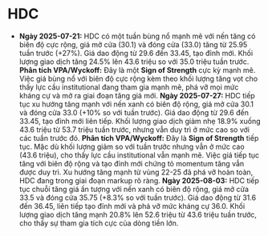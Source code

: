 # HDC

- **Ngày 2025-07-21:** HDC có một tuần bùng nổ mạnh mẽ với nến tăng có biên độ cực rộng, giá mở cửa (30.1) và đóng cửa (33.0) tăng từ 25.95 tuần trước (+27%). Giá dao động từ 29.6 đến 33.45, tạo đỉnh mới. Khối lượng giao dịch tăng 24.5% lên 43.6 triệu so với 35.0 triệu tuần trước. **Phân tích VPA/Wyckoff:** Đây là một **Sign of Strength** cực kỳ mạnh mẽ. Việc giá bùng nổ với biên độ cực rộng kèm theo khối lượng tăng vọt cho thấy lực cầu institutional đang tham gia mạnh mẽ, phá vỡ mọi mức kháng cự và mở ra giai đoạn tăng giá mới.
**Ngày 2025-07-27:** HDC tiếp tục xu hướng tăng mạnh với nến xanh có biên độ rộng, giá mở cửa 30.1 và đóng cửa 33.0 (+10% so với tuần trước). Giá dao động từ 29.6 đến 33.45, tạo đỉnh mới liên tiếp. Khối lượng giao dịch giảm nhẹ 18.9% xuống 43.6 triệu từ 53.7 triệu tuần trước, nhưng vẫn duy trì ở mức cao so với các tuần trước đó. **Phân tích VPA/Wyckoff:** Đây là **Sign of Strength** tiếp tục. Mặc dù khối lượng giảm so với tuần trước nhưng vẫn ở mức cao (43.6 triệu), cho thấy lực cầu institutional vẫn mạnh mẽ. Việc giá tiếp tục tăng với biên độ rộng và tạo đỉnh mới chứng tỏ momentum tăng vẫn được duy trì. Xu hướng tăng mạnh từ vùng 22-25 đã phá vỡ hoàn toàn, HDC đang trong giai đoạn markup rõ ràng.
**Ngày 2025-08-03:**
HDC tiếp tục chuỗi tăng giá ấn tượng với nến xanh có biên độ rộng, giá mở cửa 33.5 và đóng cửa 35.75 (+8.3% so với tuần trước). Giá dao động từ 31.6 đến 36.45, liên tiếp tạo đỉnh mới và phá vỡ mức kháng cự 36.0. Khối lượng giao dịch tăng mạnh 20.8% lên 52.6 triệu từ 43.6 triệu tuần trước, cho thấy sự tham gia tích cực của dòng tiền lớn.
